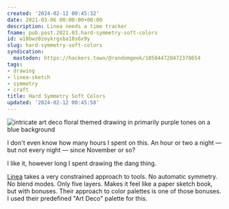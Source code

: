 ```yaml
---
created: '2024-02-12 00:45:32'
date: 2021-03-06 00:00:00+00:00
description: Linea needs a time tracker
fname: pub.post.2021.03.hard-symmetry-soft-colors
id: w18bwz0zoykrgxba10s6x9y
slug: hard-symmetry-soft-colors
syndication:
  mastodon: https://hackers.town/@randomgeek/105844728472378654
tags:
- drawing
- linea-sketch
- symmetry
- craft
title: Hard Symmetry Soft Colors
updated: '2024-02-12 00:45:58'
---
```


![intricate art deco floral themed drawing in primarily purple tones on a blue background](assets/img/2021/2021-03-06.png "intricate patterns drawn in the middle of the night is my jam")

I don't even know how many hours I spent on this.  An hour or two a night — but not every night — since November or so?

I like it, however long I spent drawing the dang thing.

[Linea](https://linea-app.com/) takes a very constrained approach to tools.  No automatic symmetry.  No blend modes.  Only five layers.  Makes it feel like a paper sketch book, but with bonuses.  Their approach to color palettes is one of those bonuses.  I used their predefined "Art Deco" palette for this.